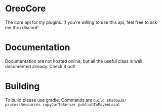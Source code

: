 # OreoCore
The core api for my plugins. If you're willing to use this api, feel free to ask me thru discord!

# Documentation
Documentation are not hosted online, but all the useful class is well documented already. Check it out!

# Building
To build please use gradle. Commands are `build shadowJar processResources copyJarToServer publishToMavenLocal`

